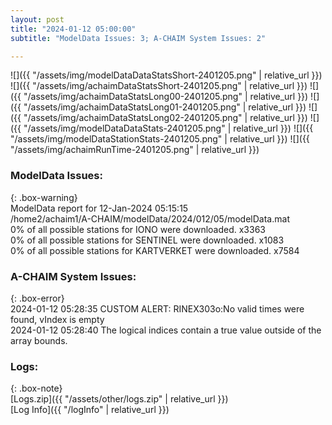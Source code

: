 ```yaml
---
layout: post
title: "2024-01-12 05:00:00"
subtitle: "ModelData Issues: 3; A-CHAIM System Issues: 2"

---
```


![]({{ "/assets/img/modelDataDataStatsShort-2401205.png" | relative_url }})
![]({{ "/assets/img/achaimDataStatsShort-2401205.png" | relative_url }})
![]({{ "/assets/img/achaimDataStatsLong00-2401205.png" | relative_url }})
![]({{ "/assets/img/achaimDataStatsLong01-2401205.png" | relative_url }})
![]({{ "/assets/img/achaimDataStatsLong02-2401205.png" | relative_url }})
![]({{ "/assets/img/modelDataDataStats-2401205.png" | relative_url }})
![]({{ "/assets/img/modelDataStationStats-2401205.png" | relative_url }})
![]({{ "/assets/img/achaimRunTime-2401205.png" | relative_url }})


### ModelData Issues:  
  
{: .box-warning}  
 ModelData report for 12-Jan-2024 05:15:15   
 /home2/achaim1/A-CHAIM/modelData/2024/012/05/modelData.mat   
 0% of all possible stations for IONO were downloaded. x3363   
 0% of all possible stations for SENTINEL were downloaded. x1083   
 0% of all possible stations for KARTVERKET were downloaded. x7584   
  
### A-CHAIM System Issues:  
  
{: .box-error}  
2024-01-12 05:28:35 CUSTOM ALERT: RINEX303o:No valid times were found, vIndex is empty  
2024-01-12 05:28:40 The logical indices contain a true value outside of the array bounds.  

### Logs:  
  
{: .box-note}  
[Logs.zip]({{ "/assets/other/logs.zip" | relative_url }})  
[Log Info]({{ "/logInfo" | relative_url }})  
